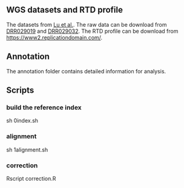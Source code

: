## WGS datasets and RTD profile
The datasets from [Lu et al.]([https://www.nature.com/articles/nature13920](https://pubmed.ncbi.nlm.nih.gov/24685138/)). The raw data can be download from [DRR029019](https://www.ncbi.nlm.nih.gov/sra/?term=DRR029019) and [DRR029032](https://www.ncbi.nlm.nih.gov/sra/DRR029032). The RTD profile can be download from https://www2.replicationdomain.com/.
## Annotation
The annotation folder contains detailed information for analysis.
## Scripts
### build the reference index
sh 0index.sh
### alignment
sh 1alignment.sh 
### correction
Rscript correction.R 
